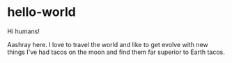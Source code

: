 # hello-world
Hi humans!

Aashray here. I love to travel the world and like to get evolve with new things
I've had tacos on the moon and find them far superior to Earth tacos.


